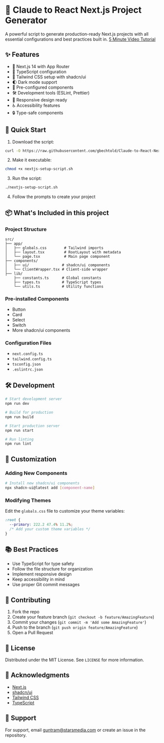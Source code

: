 # 🚀 Claude to React Next.js Project Generator

A powerful script to generate production-ready Next.js projects with all essential configurations and best practices built in.
[5 Minute Video Tutorial](https://www.loom.com/share/3e53ff639ec74e48b0b8ca8a54e45a81?sid=aba6de53-0fce-4ca7-94e0-fdb0d18c42f8) 


## ✨ Features

- 🔷 Next.js 14 with App Router
- 📘 TypeScript configuration
- 🎨 Tailwind CSS setup with shadcn/ui
- 🌓 Dark mode support
- 🧩 Pre-configured components
- 🛠️ Development tools (ESLint, Prettier)
- 📱 Responsive design ready
- ♿ Accessibility features
- 🔒 Type-safe components

## 🚀 Quick Start

1. Download the script:

```bash
curl -O https://raw.githubusercontent.com/gbechtold/Claude-to-React-Next/refs/heads/main/nextjs-setup-script.sh
```

2. Make it executable:

```bash
chmod +x nextjs-setup-script.sh
```

3. Run the script:

```bash
./nextjs-setup-script.sh
```

4. Follow the prompts to create your project

## 📦 What's Included in this project

### Project Structure

```
src/
├── app/
│   ├── globals.css        # Tailwind imports
│   ├── layout.tsx         # RootLayout with metadata
│   └── page.tsx           # Main page component
├── components/
│   ├── ui/               # shadcn/ui components
│   └── ClientWrapper.tsx # Client-side wrapper
├── lib/
    ├── constants.ts      # Global constants
    ├── types.ts          # TypeScript types
    └── utils.ts          # Utility functions
```

### Pre-installed Components

- Button
- Card
- Select
- Switch
- More shadcn/ui components

### Configuration Files

- `next.config.ts`
- `tailwind.config.ts`
- `tsconfig.json`
- `.eslintrc.json`

## 🛠️ Development

```bash
# Start development server
npm run dev

# Build for production
npm run build

# Start production server
npm run start

# Run linting
npm run lint
```

## 🔧 Customization

### Adding New Components

```bash
# Install new shadcn/ui components
npx shadcn-ui@latest add [component-name]
```

### Modifying Themes

Edit the `globals.css` file to customize your theme variables:

```css
:root {
  --primary: 222.2 47.4% 11.2%;
  /* Add your custom theme variables */
}
```

## 📚 Best Practices

- Use TypeScript for type safety
- Follow the file structure for organization
- Implement responsive design
- Keep accessibility in mind
- Use proper Git commit messages

## 🤝 Contributing

1. Fork the repo
2. Create your feature branch (`git checkout -b feature/AmazingFeature`)
3. Commit your changes (`git commit -m 'Add some AmazingFeature'`)
4. Push to the branch (`git push origin feature/AmazingFeature`)
5. Open a Pull Request

## 📝 License

Distributed under the MIT License. See `LICENSE` for more information.

## 🙏 Acknowledgments

- [Next.js](https://nextjs.org/)
- [shadcn/ui](https://ui.shadcn.com/)
- [Tailwind CSS](https://tailwindcss.com/)
- [TypeScript](https://www.typescriptlang.org/)

## 🤔 Support

For support, email guntram@starsmedia.com or create an issue in the repository.
